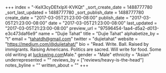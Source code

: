 +++
index = "-KeX3cyDEfxIpX-KVKQt"
_sort_create_date = 1488777780
_sort_last_updated = 1488777780
_sort_publish_date = 1488777780
create_date = "2017-03-05T21:23:00-08:00"
publish_date = "2017-03-05T21:23:00-08:00"
date = "2017-03-05T21:23:00-08:00"
last_updated = "2017-03-05T21:23:00-08:00"
preview_url = "97596454-1aa4-d5a2-d013-e3c473daf6e9"
name = "Dujie Tahat"
title = "Dujie Tahat"
alphabetize_by = "t"
email = "tahatdh@gmail.com"
twitter = "dujietahat"
website = "https://medium.com/@dujietahat/"
bio = "Read. Write. Ball. Raised by immigrants. Raising Americans. Politics are sacred. Will write for food. Some old writing at [luckswing.com](http://luckswing.com/)Male."
gender = "Male"
ethnicity = "Asian"
underrepresented = ""
reviews_by = ["reviews/heavy-is-the-head"]
notes_byline = ""
written_about = ""
+++

